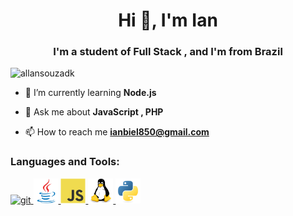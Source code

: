 <h1 align="center">Hi 👋, I'm Ian</h1>
<h3 align="center">I'm a student of Full Stack , and I'm from Brazil</h3>

<p align="left"> <img src="https://komarev.com/ghpvc/?username=allansouzadk&label=Profile%20views&color=0e75b6&style=flat" alt="allansouzadk" /> </p>

- 🌱 I’m currently learning **Node.js**

- 💬 Ask me about **JavaScript , PHP**

- 📫 How to reach me **ianbiel850@gmail.com**


<h3 align="left">Languages and Tools:</h3>
<p align="left"> <a href="https://git-scm.com/" target="_blank"> <img src="https://www.vectorlogo.zone/logos/git-scm/git-scm-icon.svg" alt="git" width="40" height="40"/> </a> <a href="https://www.java.com" target="_blank"> <img src="https://raw.githubusercontent.com/devicons/devicon/master/icons/java/java-original.svg" alt="java" width="40" height="40"/> </a> <a href="https://developer.mozilla.org/en-US/docs/Web/JavaScript" target="_blank"> <img src="https://raw.githubusercontent.com/devicons/devicon/master/icons/javascript/javascript-original.svg" alt="javascript" width="40" height="40"/> </a> <a href="https://www.linux.org/" target="_blank"> <img src="https://raw.githubusercontent.com/devicons/devicon/master/icons/linux/linux-original.svg" alt="linux" width="40" height="40"/> </a> <a href="https://www.python.org" target="_blank"> <img src="https://raw.githubusercontent.com/devicons/devicon/master/icons/python/python-original.svg" alt="python" width="40" height="40"/> </a> </p>

